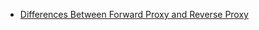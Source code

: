 * [Differences Between Forward Proxy and Reverse Proxy](https://www.linuxbabe.com/it-knowledge/differences-between-forward-proxy-and-reverse-proxy)
